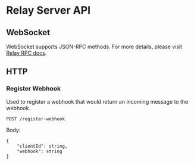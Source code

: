 # Relay Server API

## WebSocket

WebSocket supports JSON-RPC methods. For more details, please visit [Relay RPC docs](./relay-server-rpc.md).

## HTTP

### Register Webhook

Used to register a webhook that would return an incoming message to the webhook.

`POST /register-webhook`

Body:

```jsonc
{
    "clientId": string,
    "webhook": string
}
```
